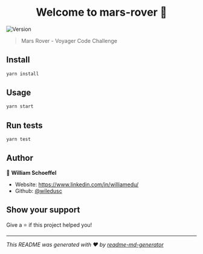 <h1 align="center">Welcome to mars-rover 👋</h1>
<p>
  <img alt="Version" src="https://img.shields.io/badge/version-0.1.0-blue.svg?cacheSeconds=2592000" />
</p>

> Mars Rover - Voyager Code Challenge

## Install

```sh
yarn install
```

## Usage

```sh
yarn start
```

## Run tests

```sh
yarn test
```

## Author

👤 **William Schoeffel**

* Website: https://www.linkedin.com/in/williamedu/
* Github: [@wiledusc](https://github.com/wiledusc)

## Show your support

Give a ⭐️ if this project helped you!

***
_This README was generated with ❤️ by [readme-md-generator](https://github.com/kefranabg/readme-md-generator)_